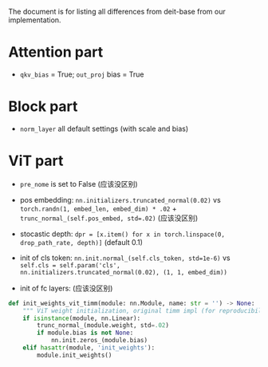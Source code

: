 The document is for listing all differences from deit-base from our implementation.

# Attention part

- `qkv_bias` = True; `out_proj` bias = True

# Block part

- `norm_layer` all default settings (with scale and bias)

# ViT part

- `pre_nome` is set to False (应该没区别)

- pos embedding: `nn.initializers.truncated_normal(0.02)` vs `torch.randn(1, embed_len, embed_dim) * .02` + `trunc_normal_(self.pos_embed, std=.02)` (应该没区别)

- stocastic depth: `dpr = [x.item() for x in torch.linspace(0, drop_path_rate, depth)]` (default 0.1)

- init of cls token: `nn.init.normal_(self.cls_token, std=1e-6)` vs `self.cls = self.param('cls', nn.initializers.truncated_normal(0.02), (1, 1, embed_dim))`

- init of fc layers: (应该没区别)

```python
def init_weights_vit_timm(module: nn.Module, name: str = '') -> None:
    """ ViT weight initialization, original timm impl (for reproducibility) """
    if isinstance(module, nn.Linear):
        trunc_normal_(module.weight, std=.02)
        if module.bias is not None:
            nn.init.zeros_(module.bias)
    elif hasattr(module, 'init_weights'):
        module.init_weights()
```



